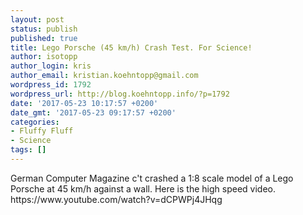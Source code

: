 ```yaml
---
layout: post
status: publish
published: true
title: Lego Porsche (45 km/h) Crash Test. For Science!
author: isotopp
author_login: kris
author_email: kristian.koehntopp@gmail.com
wordpress_id: 1792
wordpress_url: http://blog.koehntopp.info/?p=1792
date: '2017-05-23 10:17:57 +0200'
date_gmt: '2017-05-23 09:17:57 +0200'
categories:
- Fluffy Fluff
- Science
tags: []
---
```

<p>German Computer Magazine c't crashed a 1:8 scale model of a Lego Porsche at 45 km/h against a wall. Here is the high speed video. https://www.youtube.com/watch?v=dCPWPj4JHqg</p>

